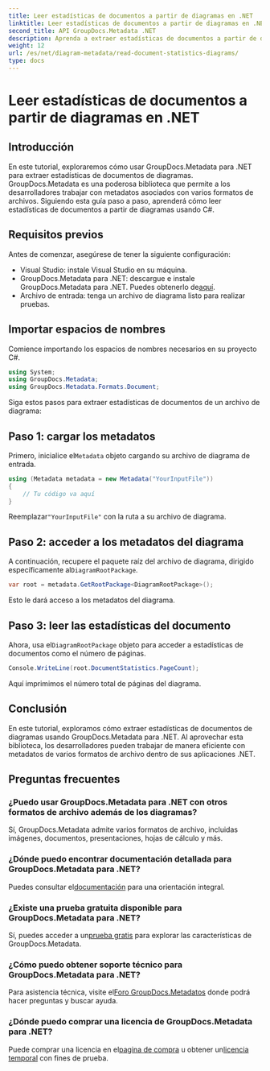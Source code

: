 ```yaml
---
title: Leer estadísticas de documentos a partir de diagramas en .NET
linktitle: Leer estadísticas de documentos a partir de diagramas en .NET
second_title: API GroupDocs.Metadata .NET
description: Aprenda a extraer estadísticas de documentos a partir de diagramas en .NET utilizando GroupDocs.Metadata, una potente biblioteca de manipulación de metadatos.
weight: 12
url: /es/net/diagram-metadata/read-document-statistics-diagrams/
type: docs
---
```

# Leer estadísticas de documentos a partir de diagramas en .NET

## Introducción
En este tutorial, exploraremos cómo usar GroupDocs.Metadata para .NET para extraer estadísticas de documentos de diagramas. GroupDocs.Metadata es una poderosa biblioteca que permite a los desarrolladores trabajar con metadatos asociados con varios formatos de archivos. Siguiendo esta guía paso a paso, aprenderá cómo leer estadísticas de documentos a partir de diagramas usando C#.
## Requisitos previos
Antes de comenzar, asegúrese de tener la siguiente configuración:
- Visual Studio: instale Visual Studio en su máquina.
-  GroupDocs.Metadata para .NET: descargue e instale GroupDocs.Metadata para .NET. Puedes obtenerlo de[aquí](https://releases.groupdocs.com/metadata/net/).
- Archivo de entrada: tenga un archivo de diagrama listo para realizar pruebas.

## Importar espacios de nombres
Comience importando los espacios de nombres necesarios en su proyecto C#.
```csharp
using System;
using GroupDocs.Metadata;
using GroupDocs.Metadata.Formats.Document;
```

Siga estos pasos para extraer estadísticas de documentos de un archivo de diagrama:
## Paso 1: cargar los metadatos
 Primero, inicialice el`Metadata` objeto cargando su archivo de diagrama de entrada.
```csharp
using (Metadata metadata = new Metadata("YourInputFile"))
{
    // Tu código va aquí
}
```
 Reemplazar`"YourInputFile"` con la ruta a su archivo de diagrama.
## Paso 2: acceder a los metadatos del diagrama
 A continuación, recupere el paquete raíz del archivo de diagrama, dirigido específicamente al`DiagramRootPackage`.
```csharp
var root = metadata.GetRootPackage<DiagramRootPackage>();
```
Esto le dará acceso a los metadatos del diagrama.
## Paso 3: leer las estadísticas del documento
 Ahora, usa el`DiagramRootPackage` objeto para acceder a estadísticas de documentos como el número de páginas.
```csharp
Console.WriteLine(root.DocumentStatistics.PageCount);
```
Aquí imprimimos el número total de páginas del diagrama.

## Conclusión
En este tutorial, exploramos cómo extraer estadísticas de documentos de diagramas usando GroupDocs.Metadata para .NET. Al aprovechar esta biblioteca, los desarrolladores pueden trabajar de manera eficiente con metadatos de varios formatos de archivo dentro de sus aplicaciones .NET.

## Preguntas frecuentes
### ¿Puedo usar GroupDocs.Metadata para .NET con otros formatos de archivo además de los diagramas?
Sí, GroupDocs.Metadata admite varios formatos de archivo, incluidas imágenes, documentos, presentaciones, hojas de cálculo y más.
### ¿Dónde puedo encontrar documentación detallada para GroupDocs.Metadata para .NET?
 Puedes consultar el[documentación](https://tutorials.groupdocs.com/metadata/net/) para una orientación integral.
### ¿Existe una prueba gratuita disponible para GroupDocs.Metadata para .NET?
 Sí, puedes acceder a un[prueba gratis](https://releases.groupdocs.com/) para explorar las características de GroupDocs.Metadata.
### ¿Cómo puedo obtener soporte técnico para GroupDocs.Metadata para .NET?
 Para asistencia técnica, visite el[Foro GroupDocs.Metadatos](https://forum.groupdocs.com/c/metadata/14) donde podrá hacer preguntas y buscar ayuda.
### ¿Dónde puedo comprar una licencia de GroupDocs.Metadata para .NET?
 Puede comprar una licencia en el[pagina de compra](https://purchase.groupdocs.com/buy) u obtener un[licencia temporal](https://purchase.groupdocs.com/temporary-license/) con fines de prueba.